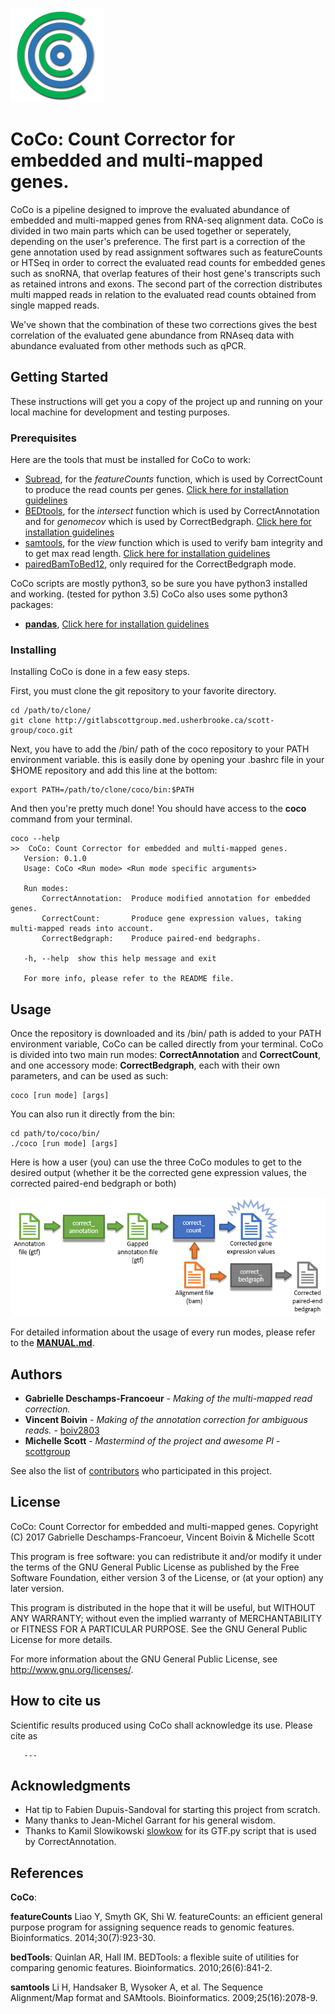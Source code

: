 ![alt tag](ressources/CoCoLogo.PNG)
# **CoCo**: Count Corrector for embedded and multi-mapped genes.

CoCo is a pipeline designed to improve the evaluated abundance of embedded and multi-mapped genes from RNA-seq alignment data. CoCo is divided in two main parts which can be used together or seperately, depending on the user's preference. The first part is a correction of the gene annotation used by read assignment softwares such as featureCounts or HTSeq in order to correct the evaluated read counts for embedded genes such as snoRNA, that overlap features of their host gene's transcripts such as retained introns and exons. The second part of the correction distributes multi mapped reads in relation to the evaluated read counts obtained from single mapped reads.

We've shown that the combination of these two corrections gives the best correlation of the evaluated gene abundance from RNAseq data with abundance evaluated from other methods such as qPCR.



## **Getting Started**

These instructions will get you a copy of the project up and running on your local machine for development and testing purposes.



### **Prerequisites**

Here are the tools that must be installed for CoCo to work:

* [Subread](http://subread.sourceforge.net/), for the *featureCounts* function, which is used by CorrectCount to produce the read counts per genes. [Click here for installation guidelines](http://bioinf.wehi.edu.au/subread-package/)
* [BEDtools](http://bedtools.readthedocs.io/en/latest/), for the *intersect* function which is used by CorrectAnnotation and for *genomecov* which is used by CorrectBedgraph. [Click here for installation guidelines](http://bedtools.readthedocs.io/en/latest/content/installation.html)
* [samtools](http://samtools.sourceforge.net/), for the *view* function which is used to verify bam integrity and to get max read length. [Click here for installation guidelines](http://www.htslib.org/download/)
* [pairedBamToBed12](https://github.com/Population-Transcriptomics/pairedBamToBed12), only required for the CorrectBedgraph mode.


CoCo scripts are mostly python3, so be sure you have python3 installed and working. (tested for python 3.5)
CoCo also uses some python3 packages:
* [**pandas**](http://pandas.pydata.org/), [Click here for installation guidelines](http://pandas.pydata.org/pandas-docs/stable/install.html)



### **Installing**

Installing CoCo is done in a few easy steps.

First, you must clone the git repository to your favorite directory.

```
cd /path/to/clone/
git clone http://gitlabscottgroup.med.usherbrooke.ca/scott-group/coco.git
```

Next, you have to add the /bin/ path of the coco repository to your PATH environment variable.
this is easily done by opening your .bashrc file in your $HOME repository and add this line at the bottom:

```
export PATH=/path/to/clone/coco/bin:$PATH
```

And then you're pretty much done! You should have access to the **coco** command from your terminal.

 ```
coco --help
>>	CoCo: Count Corrector for embedded and multi-mapped genes.
	Version: 0.1.0
	Usage: CoCo <Run mode> <Run mode specific arguments>

	Run modes:
		CorrectAnnotation:	Produce modified annotation for embedded genes.
		CorrectCount:		Produce gene expression values, taking multi-mapped reads into account.
		CorrectBedgraph:	Produce paired-end bedgraphs.

	-h, --help	show this help message and exit

	For more info, please refer to the README file.
```



## **Usage**

Once the repository is downloaded and its /bin/ path is added to your PATH environment variable, CoCo can be called directly from your terminal.
CoCo is divided into two main run modes: **CorrectAnnotation** and **CorrectCount**, and one accessory mode: **CorrectBedgraph**, each with their own parameters, and can be used as such:

```
coco [run mode] [args]
```

You can also run it directly from the bin:

```
cd path/to/coco/bin/
./coco [run mode] [args]
```

Here is how a user (you) can use the three CoCo modules to get to the desired output (whether it be the corrected gene expression values, the corrected paired-end bedgraph or both)

<img src="ressources/CoCoPipeline.PNG" alt="CoCo Pipeline" style="width: 700px;"/>

For detailed information about the usage of every run modes, please refer to the [**MANUAL.md**](MANUAL.md).



## **Authors**

* **Gabrielle Deschamps-Francoeur** - *Making of the multi-mapped read correction.*
* **Vincent Boivin** - *Making of the annotation correction for ambiguous reads.* - [boiv2803](http://gitlabscottgroup.med.usherbrooke.ca/u/boiv2803)
* **Michelle Scott** - *Mastermind of the project and awesome PI* - [scottgroup](http://scottgroup.med.usherbrooke.ca/)

See also the list of [contributors](https://github.com/your/project/contributors) who participated in this project.



## **License**

CoCo: Count Corrector for embedded and multi-mapped genes.
Copyright (C) 2017 Gabrielle Deschamps-Francoeur, Vincent Boivin & Michelle Scott

This program is free software: you can redistribute it and/or modify
it under the terms of the GNU General Public License as published by
the Free Software Foundation, either version 3 of the License, or
(at your option) any later version.

This program is distributed in the hope that it will be useful,
but WITHOUT ANY WARRANTY; without even the implied warranty of
MERCHANTABILITY or FITNESS FOR A PARTICULAR PURPOSE. See the
GNU General Public License for more details.

For more information about the GNU General Public License, see <http://www.gnu.org/licenses/>.



## **How to cite us**

Scientific results produced using CoCo shall acknowledge its use. Please cite as 

       ---



## **Acknowledgments**

* Hat tip to Fabien Dupuis-Sandoval for starting this project from scratch.
* Many thanks to Jean-Michel Garrant for his general wisdom.
* Thanks to Kamil Slowikowski [slowkow](https://gist.github.com/slowkow) for its GTF.py script that is used by CorrectAnnotation.



## **References**
**CoCo**:

**featureCounts** Liao Y, Smyth GK, Shi W. featureCounts: an efficient general purpose program for assigning sequence reads to genomic features. Bioinformatics. 2014;30(7):923-30.

**bedTools**: Quinlan AR, Hall IM. BEDTools: a flexible suite of utilities for comparing genomic features. Bioinformatics. 2010;26(6):841-2.

**samtools** Li H, Handsaker B, Wysoker A, et al. The Sequence Alignment/Map format and SAMtools. Bioinformatics. 2009;25(16):2078-9.

